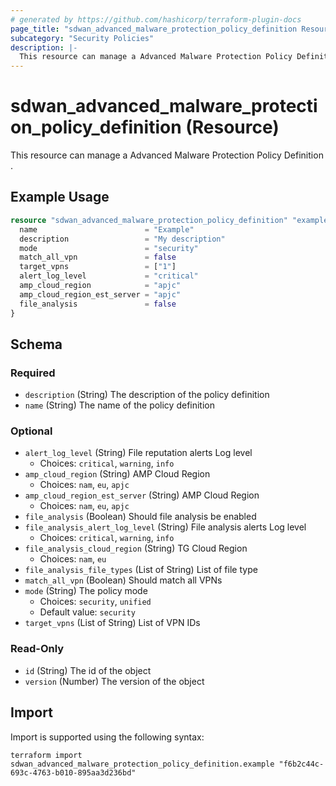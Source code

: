 ```yaml
---
# generated by https://github.com/hashicorp/terraform-plugin-docs
page_title: "sdwan_advanced_malware_protection_policy_definition Resource - terraform-provider-sdwan"
subcategory: "Security Policies"
description: |-
  This resource can manage a Advanced Malware Protection Policy Definition .
---
```


# sdwan_advanced_malware_protection_policy_definition (Resource)

This resource can manage a Advanced Malware Protection Policy Definition .

## Example Usage

```terraform
resource "sdwan_advanced_malware_protection_policy_definition" "example" {
  name                        = "Example"
  description                 = "My description"
  mode                        = "security"
  match_all_vpn               = false
  target_vpns                 = ["1"]
  alert_log_level             = "critical"
  amp_cloud_region            = "apjc"
  amp_cloud_region_est_server = "apjc"
  file_analysis               = false
}
```

<!-- schema generated by tfplugindocs -->
## Schema

### Required

- `description` (String) The description of the policy definition
- `name` (String) The name of the policy definition

### Optional

- `alert_log_level` (String) File reputation alerts Log level
  - Choices: `critical`, `warning`, `info`
- `amp_cloud_region` (String) AMP Cloud Region
  - Choices: `nam`, `eu`, `apjc`
- `amp_cloud_region_est_server` (String) AMP Cloud Region
  - Choices: `nam`, `eu`, `apjc`
- `file_analysis` (Boolean) Should file analysis be enabled
- `file_analysis_alert_log_level` (String) File analysis alerts Log level
  - Choices: `critical`, `warning`, `info`
- `file_analysis_cloud_region` (String) TG Cloud Region
  - Choices: `nam`, `eu`
- `file_analysis_file_types` (List of String) List of file type
- `match_all_vpn` (Boolean) Should match all VPNs
- `mode` (String) The policy mode
  - Choices: `security`, `unified`
  - Default value: `security`
- `target_vpns` (List of String) List of VPN IDs

### Read-Only

- `id` (String) The id of the object
- `version` (Number) The version of the object

## Import

Import is supported using the following syntax:

```shell
terraform import sdwan_advanced_malware_protection_policy_definition.example "f6b2c44c-693c-4763-b010-895aa3d236bd"
```
